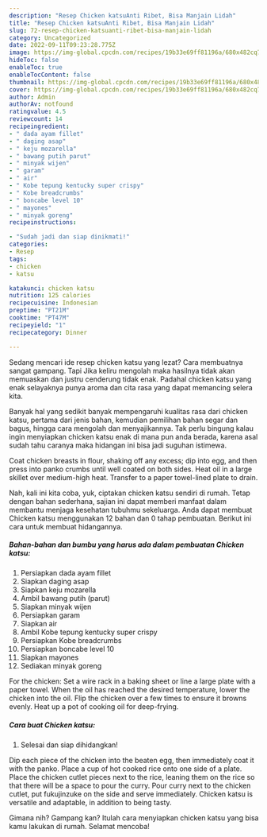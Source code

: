 ```yaml
---
description: "Resep Chicken katsuAnti Ribet, Bisa Manjain Lidah"
title: "Resep Chicken katsuAnti Ribet, Bisa Manjain Lidah"
slug: 72-resep-chicken-katsuanti-ribet-bisa-manjain-lidah
category: Uncategorized
date: 2022-09-11T09:23:28.775Z
image: https://img-global.cpcdn.com/recipes/19b33e69ff81196a/680x482cq70/chicken-katsu-foto-resep-utama.jpg
hideToc: false
enableToc: true
enableTocContent: false
thumbnail: https://img-global.cpcdn.com/recipes/19b33e69ff81196a/680x482cq70/chicken-katsu-foto-resep-utama.jpg
cover: https://img-global.cpcdn.com/recipes/19b33e69ff81196a/680x482cq70/chicken-katsu-foto-resep-utama.jpg
author: Admin
authorAv: notfound
ratingvalue: 4.5
reviewcount: 14
recipeingredient:
- " dada ayam fillet"
- " daging asap"
- " keju mozarella"
- " bawang putih parut"
- " minyak wijen"
- " garam"
- " air"
- " Kobe tepung kentucky super crispy"
- " Kobe breadcrumbs"
- " boncabe level 10"
- " mayones"
- " minyak goreng"
recipeinstructions:

- "Sudah jadi dan siap dinikmati!"
categories:
- Resep
tags:
- chicken
- katsu

katakunci: chicken katsu 
nutrition: 125 calories
recipecuisine: Indonesian
preptime: "PT21M"
cooktime: "PT47M"
recipeyield: "1"
recipecategory: Dinner

---
```



Sedang mencari ide resep chicken katsu yang lezat? Cara membuatnya sangat gampang. Tapi Jika keliru mengolah maka hasilnya tidak akan memuaskan dan justru cenderung tidak enak. Padahal chicken katsu yang enak selayaknya punya aroma dan cita rasa yang dapat memancing selera kita.


Banyak hal yang sedikit banyak mempengaruhi kualitas rasa dari chicken katsu, pertama dari jenis bahan, kemudian pemilihan bahan segar dan bagus, hingga cara mengolah dan menyajikannya. Tak perlu bingung kalau ingin menyiapkan chicken katsu enak di mana pun anda berada, karena asal sudah tahu caranya maka hidangan ini bisa jadi suguhan istimewa.

Coat chicken breasts in flour, shaking off any excess; dip into egg, and then press into panko crumbs until well coated on both sides. Heat oil in a large skillet over medium-high heat. Transfer to a paper towel-lined plate to drain.


Nah, kali ini kita coba, yuk, ciptakan chicken katsu sendiri di rumah. Tetap dengan bahan sederhana, sajian ini dapat memberi manfaat dalam membantu menjaga kesehatan tubuhmu sekeluarga. Anda dapat membuat Chicken katsu menggunakan 12 bahan dan 0 tahap pembuatan. Berikut ini cara untuk membuat hidangannya.

<!--inarticleads1-->

##### Bahan-bahan dan bumbu yang harus ada dalam pembuatan Chicken katsu:

1. Persiapkan  dada ayam fillet
1. Siapkan  daging asap
1. Siapkan  keju mozarella
1. Ambil  bawang putih (parut)
1. Siapkan  minyak wijen
1. Persiapkan  garam
1. Siapkan  air
1. Ambil  Kobe tepung kentucky super crispy
1. Persiapkan  Kobe breadcrumbs
1. Persiapkan  boncabe level 10
1. Siapkan  mayones
1. Sediakan  minyak goreng


For the chicken: Set a wire rack in a baking sheet or line a large plate with a paper towel. When the oil has reached the desired temperature, lower the chicken into the oil. Flip the chicken over a few times to ensure it browns evenly. Heat up a pot of cooking oil for deep-frying. 

<!--inarticleads2-->

##### Cara buat Chicken katsu:


1. Selesai dan siap dihidangkan!

Dip each piece of the chicken into the beaten egg, then immediately coat it with the panko. Place a cup of hot cooked rice onto one side of a plate. Place the chicken cutlet pieces next to the rice, leaning them on the rice so that there will be a space to pour the curry. Pour curry next to the chicken cutlet, put fukujinzuke on the side and serve immediately. Chicken katsu is versatile and adaptable, in addition to being tasty. 

Gimana nih? Gampang kan? Itulah cara menyiapkan chicken katsu yang bisa kamu lakukan di rumah. Selamat mencoba!
